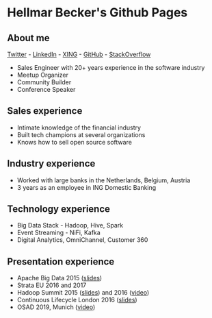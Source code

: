 # Hellmar Becker's Github Pages

## About me

[Twitter](https://twitter.com/Hellmar_Becker) - [LinkedIn](https://www.linkedin.com/in/hellmarbecker/) - [XING](https://www.xing.com/profile/Hellmar_Becker/cv) - [GitHub](https://github.com/hellmarbecker) - [StackOverflow](https://stackoverflow.com/users/5334131/hellmar-becker)

- Sales Engineer with 20+ years experience in the software industry
- Meetup Organizer
- Community Builder
- Conference Speaker

## Sales experience

- Intimate knowledge of the financial industry
- Built tech champions at several organizations
- Knows how to sell open source software

## Industry experience

- Worked with large banks in the Netherlands, Belgium, Austria
- 3 years as an employee in ING Domestic Banking

## Technology experience

- Big Data Stack - Hadoop, Hive, Spark
- Event Streaming - NiFi, Kafka
- Digital Analytics, OmniChannel, Customer 360

## Presentation experience

- Apache Big Data 2015 ([slides](https://events17.linuxfoundation.org/sites/events/files/slides/Securing%20Hadoop%20in%20an%20enterprise%20context.pdf))
- Strata EU 2016 and 2017
- Hadoop Summit 2015 ([slides](https://www.slideshare.net/Hadoop_Summit/destroying-data-silos)) and 2016 ([video](https://www.youtube.com/watch?v=qBsGWhuVyuU))
- Continuous Lifecycle London 2016 ([slides](https://www.slideshare.net/hellmar/automate-hadoop-cluster-deployment-in-a-banking-ecosystem))
- OSAD 2019, Munich ([video](https://www.youtube.com/watch?v=bhyGBg70IK4))
